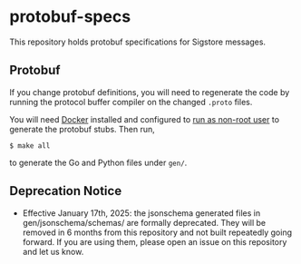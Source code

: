 # protobuf-specs

This repository holds protobuf specifications for Sigstore messages.

## Protobuf

If you change protobuf definitions, you will need to regenerate the code by running the protocol buffer compiler on the changed `.proto` files.

You will need [Docker](https://docs.docker.com/get-docker/) installed and configured to [run as non-root user](https://docs.docker.com/engine/install/linux-postinstall/#manage-docker-as-a-non-root-user) to generate the protobuf stubs. Then run,

```
$ make all
```

to generate the Go and Python files under `gen/`.

## Deprecation Notice

- Effective January 17th, 2025: the jsonschema generated files in gen/jsonschema/schemas/ are formally deprecated. They will be removed in 6 months from this repository and not built repeatedly going forward. If you are using them, please open an issue on this repository and let us know.
